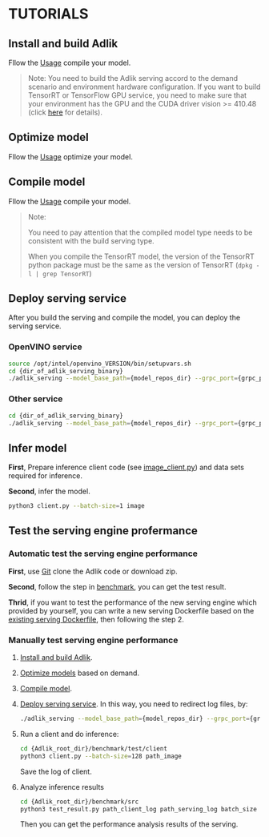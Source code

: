 # TUTORIALS

## Install and build Adlik

Fllow the [Usage](adlik_serving/README.md#Usage) compile your model.

>Note:
>You need to build the Adlik serving accord to the demand scenario and environment hardware configuration. If you want
>to build TensorRT or TensorFlow GPU service, you need to make sure that your environment has the GPU and the CUDA
>driver vision >= 410.48 (click [here](https://docs.nvidia.com/cuda/cuda-toolkit-release-notes/index.html) for details).

## Optimize model

Fllow the [Usage](https://github.com/Adlik/model_optimizer/README.md#Usage) optimize your model.

## Compile model

Fllow the [Usage](model_compiler/README.md#Usage) compile your model.

>Note:
>
>You need to pay attention that the compiled model type needs to be consistent with the build serving type.
>
>When you compile the TensorRT model, the version of the TensorRT python package must be the same as the version of
>TensorRT (`dpkg -l | grep TensorRT`)

## Deploy serving service

After you build the serving and compile the model, you can deploy the serving service.

### OpenVINO service

```sh
source /opt/intel/openvino_VERSION/bin/setupvars.sh
cd {dir_of_adlik_serving_binary}
./adlik_serving --model_base_path={model_repos_dir} --grpc_port={grpc_port} --http_port={http_port}
```

### Other service

```sh
cd {dir_of_adlik_serving_binary}
./adlik_serving --model_base_path={model_repos_dir} --grpc_port={grpc_port} --http_port={http_port}
```

## Infer model

**First**, Prepare inference client code (see [image_client.py](adlik_serving/clients/python/image_client.py)) and data
sets required for inference.

**Second**, infer the model.

```sh
python3 client.py --batch-size=1 image
```

## Test the serving engine profermance

### Automatic test the serving engine performance

**First**, use [Git](https://git-scm.com/download) clone the Adlik code or download zip.

**Second**, follow the step in [benchmark](benchmark/README.md), you can get the test result.

**Thrid**, if you want to test the performance of the new serving engine which provided by yourself, you can write a new
serving Dockerfile based on the [existing serving Dockerfile](benchmark/tests/docker_test), then following the step 2.

### Manually test serving engine performance

1. [Install and build Adlik](#Install-and-build-Adlik).

2. [Optimize models](#Optimize-model) based on demand.

3. [Compile model](#Compile-model).

4. [Deploy serving service](#Deploy-serving-service). In this way, you need to redirect log files, by:

    ```sh
    ./adlik_serving --model_base_path={model_repos_dir} --grpc_port={grpc_port} --http_port={http_port} >> log_path 2>&1
    ```

5. Run a client and do inference:

   ```sh
   cd {Adlik_root_dir}/benchmark/test/client
   python3 client.py --batch-size=128 path_image
   ```

   Save the log of client.

6. Analyze inference results

   ```sh
   cd {Adlik_root_dir}/benchmark/src
   python3 test_result.py path_client_log path_serving_log batch_size model_name runtime
   ```

   Then you can get the performance analysis results of the serving.
